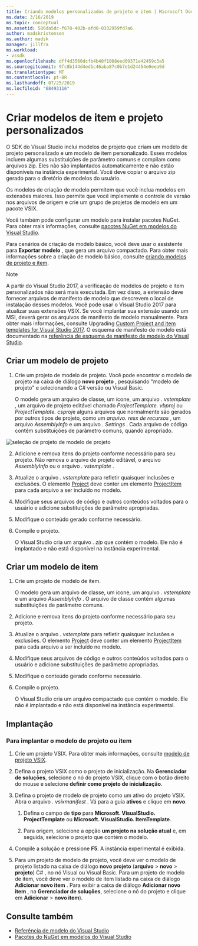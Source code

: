 ```yaml
---
title: Criando modelos personalizados de projeto e item | Microsoft Docs
ms.date: 3/16/2019
ms.topic: conceptual
ms.assetid: 586da5dc-f678-402b-afd0-0332959fd7a6
author: madskristensen
ms.author: madsk
manager: jillfra
ms.workload:
- vssdk
ms.openlocfilehash: dff4d3566dcfb4b40f1008eed09371e42459c3a5
ms.sourcegitcommit: 9fc8b144d4ed1c46aba87c0b7e1d24454e0eea9d
ms.translationtype: MT
ms.contentlocale: pt-BR
ms.lasthandoff: 07/25/2019
ms.locfileid: "68493116"
---
```

# <a name="create-custom-project-and-item-templates"></a>Criar modelos de item e projeto personalizados

O SDK do Visual Studio inclui modelos de projeto que criam um modelo de projeto personalizado e um modelo de item personalizado. Esses modelos incluem algumas substituições de parâmetro comuns e compilam como arquivos zip. Eles não são implantados automaticamente e não estão disponíveis na instância experimental. Você deve copiar o arquivo zip gerado para o diretório de modelos do usuário.

Os modelos de criação de modelo permitem que você inclua modelos em extensões maiores. Isso permite que você implemente o controle de versão nos arquivos de origem e crie um grupo de projetos de modelo em um pacote VSIX.

Você também pode configurar um modelo para instalar pacotes NuGet. Para obter mais informações, consulte [pacotes NuGet em modelos do Visual Studio](/nuget/visual-studio-extensibility/visual-studio-templates).

Para cenários de criação de modelo básico, você deve usar o assistente para **Exportar modelo** , que gera um arquivo compactado. Para obter mais informações sobre a criação de modelo básico, consulte [criando modelos de projeto e item](../ide/creating-project-and-item-templates.md).

> [!NOTE]
> A partir do Visual Studio 2017, a verificação de modelos de projeto e item personalizados não será mais executada. Em vez disso, a extensão deve fornecer arquivos de manifesto de modelo que descrevem o local de instalação desses modelos. Você pode usar o Visual Studio 2017 para atualizar suas extensões VSIX. Se você implantar sua extensão usando um MSI, deverá gerar os arquivos de manifesto de modelo manualmente. Para obter mais informações, consulte Upgrading [Custom Project and item templates for Visual Studio 2017](../extensibility/upgrading-custom-project-and-item-templates-for-visual-studio-2017.md). O esquema de manifesto de modelo está documentado na [referência de esquema de manifesto de modelo do Visual Studio](../extensibility/visual-studio-template-manifest-schema-reference.md).

## <a name="create-a-project-template"></a>Criar um modelo de projeto

1. Crie um projeto de modelo de projeto. Você pode encontrar o modelo de projeto na caixa de diálogo **novo projeto** , pesquisando "modelo de projeto" e selecionando a C# versão ou Visual Basic.

     O modelo gera um arquivo de classe, um ícone, um arquivo *. vstemplate* , um arquivo de projeto editável chamado *ProjectTemplate. vbproj* ou *ProjectTemplate. csproj*e alguns arquivos que normalmente são gerados por outros tipos de projeto, como um  *arquivo. resx de recursos* , um arquivo *AssemblyInfo* e um arquivo *. Settings* . Cada arquivo de código contém substituições de parâmetro comuns, quando apropriado.

![seleção de projeto de modelo de projeto](media/project-template-selection.png)

2. Adicione e remova itens do projeto conforme necessário para seu projeto. Não remova o arquivo de projeto editável, o arquivo *AssemblyInfo* ou o arquivo *. vstemplate* .

3. Atualize o arquivo *. vstemplate* para refletir quaisquer inclusões e exclusões. O elemento [Project](../extensibility/project-element-visual-studio-templates.md) deve conter um elemento [ProjectItem](../extensibility/projectitem-element-visual-studio-item-templates.md) para cada arquivo a ser incluído no modelo.

4. Modifique seus arquivos de código e outros conteúdos voltados para o usuário e adicione substituições de parâmetro apropriadas.

5. Modifique o conteúdo gerado conforme necessário.

6. Compile o projeto.

     O Visual Studio cria um arquivo *. zip* que contém o modelo. Ele não é implantado e não está disponível na instância experimental.

## <a name="create-an-item-template"></a>Criar um modelo de item

1. Crie um projeto de modelo de item.

     O modelo gera um arquivo de classe, um ícone, um arquivo *. vstemplate* e um arquivo *AssemblyInfo* . O arquivo de classe contém algumas substituições de parâmetro comuns.

2. Adicione e remova itens do projeto conforme necessário para seu projeto.

3. Atualize o arquivo *. vstemplate* para refletir quaisquer inclusões e exclusões. O elemento [Project](../extensibility/project-element-visual-studio-templates.md) deve conter um elemento [ProjectItem](../extensibility/projectitem-element-visual-studio-item-templates.md) para cada arquivo a ser incluído no modelo.

4. Modifique seus arquivos de código e outros conteúdos voltados para o usuário e adicione substituições de parâmetro apropriadas.

5. Modifique o conteúdo gerado conforme necessário.

6. Compile o projeto.

     O Visual Studio cria um arquivo compactado que contém o modelo. Ele não é implantado e não está disponível na instância experimental.

## <a name="deployment"></a>Implantação

### <a name="to-deploy-the-project-or-item-template"></a>Para implantar o modelo de projeto ou item

1. Crie um projeto VSIX. Para obter mais informações, consulte [modelo de projeto VSIX](../extensibility/vsix-project-template.md).

2. Defina o projeto VSIX como o projeto de inicialização. Na **Gerenciador de soluções**, selecione o nó do projeto VSIX, clique com o botão direito do mouse e selecione **definir como projeto de inicialização**.

3. Defina o projeto de modelo de projeto como um ativo do projeto VSIX. Abra o arquivo *. vsixmanifest* . Vá para a guia **ativos** e clique em **novo**.

    1. Defina o campo de **tipo** para **Microsoft. VisualStudio. ProjectTemplate** ou **Microsoft. VisualStudio. ItemTemplate**.

    2. Para origem, selecione a opção **um projeto na solução atual** e, em seguida, selecione o projeto que contém o modelo.

4. Compile a solução e pressione **F5**. A instância experimental é exibida.

5. Para um projeto de modelo de projeto, você deve ver o modelo de projeto listado na caixa de diálogo **novo projeto** (**arquivo** > **novo** > **projeto**) C# , no nó Visual ou Visual Basic. Para um projeto de modelo de item, você deve ver o modelo de item listado na caixa de diálogo **Adicionar novo item** . Para exibir a caixa de diálogo **Adicionar novo item** , na **Gerenciador de soluções**, selecione o nó do projeto e clique em **Adicionar** > **novo item**).

## <a name="see-also"></a>Consulte também

- [Referência de modelo do Visual Studio](../ide/creating-project-and-item-templates.md)
- [Pacotes do NuGet em modelos do Visual Studio](/nuget/visual-studio-extensibility/visual-studio-templates)
